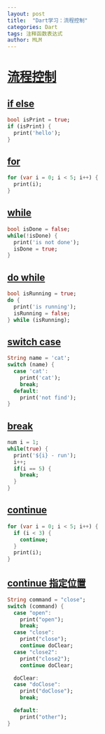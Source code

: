 ```yaml
---
layout: post
title:  "Dart学习：流程控制"
categories: Dart
tags: 注释函数表达式
author: MLM
---
```

# [流程控制]()

## [if else]()

```dart
bool isPrint = true;
if (isPrint) {
  print('hello');
}
```

## [for]()

```dart
for (var i = 0; i < 5; i++) {
  print(i);
}
```

## [while]()

```dart
bool isDone = false;
while(!isDone) {
  print('is not done');
  isDone = true;
}
```

## [do while]()

```dart
bool isRunning = true;
do {
  print('is running');
  isRunning = false;
} while (isRunning);
```

## [switch case]()

```dart
String name = 'cat';
switch (name) {
  case 'cat':
    print('cat');
    break;
  default:
    print('not find');
}
```

## [break]()

```dart
num i = 1;
while(true) {
  print('${i} - run');
  i++;
  if(i == 5) {
    break;
  }
}
```

## [continue]()

```dart
for (var i = 0; i < 5; i++) {
  if (i < 3) {
    continue;
  }
  print(i);
}
```

## [continue 指定位置]()

```dart
String command = "close";
switch (command) {
  case "open":
    print("open");
    break;
  case "close":
    print("close");
    continue doClear;
  case "close2":
    print("close2");
    continue doClear;

  doClear:
  case "doClose":
    print("doClose");
    break;

  default:
    print("other");
}
```
